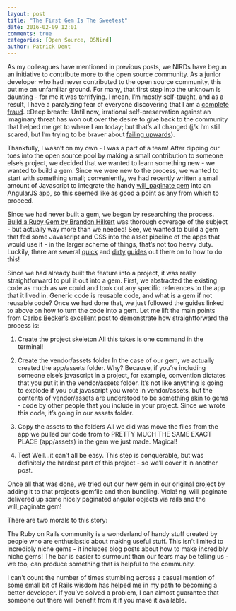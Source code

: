 ```yaml
---
layout: post
title: "The First Gem Is The Sweetest"
date: 2016-02-09 12:01
comments: true
categories: [Open Source, OSNird]
author: Patrick Dent
---
```


As my colleagues have mentioned in previous posts, we NIRDs have begun an initiative to contribute more to the open source community. As a junior developer who had never contributed to the open source community, this put me on unfamiliar ground. For many, that first step into the unknown is daunting - for me it was terrifying. I mean, I’m mostly self-taught, and as a result, I have a paralyzing fear of everyone discovering that I am a [complete fraud](https://en.wikipedia.org/wiki/Impostor_syndrome). ::Deep breath:: Until now, irrational self-preservation against an imaginary threat has won out over the desire to give back to the community that helped me get to where I am today; but that’s all changed (j/k I’m still scared, but I’m trying to be braver about [failing upwards](http://fortune.com/2014/05/23/the-extraordinary-depressing-power-of-failing-upwards/)).
<!-- more -->

Thankfully, I wasn’t on my own - I was a part of a team! After dipping our toes into the open source pool by making a small contribution to someone else’s project, we decided that we wanted to learn something new - we wanted to build a gem. Since we were new to the process, we wanted to start with something small; conveniently, we had recently written a small amount of Javascript to integrate the handy [will_paginate gem](https://github.com/mislav/will_paginate) into an AngularJS app, so this seemed like as good a point as any from which to proceed.

Since we had never built a gem, we began by researching the process. [Build a Ruby Gem by Brandon Hilkert](http://brandonhilkert.com/books/build-a-ruby-gem/) was thorough coverage of the subject - but actually way more than we needed! See, we wanted to build a gem that fed some Javascript and CSS into the asset pipeline of the apps that would use it - in the larger scheme of things, that’s not too heavy duty. Luckily, there are several [quick](https://gorails.com/episodes/creating-gems-for-frontend-javascript-libraries) and [dirty](http://www.sitepoint.com/create-ruby-gem-jquery-plugin-basics/) [guides](http://brandonhilkert.com/blog/how-to-build-a-rails-engine/) out there on to how to do this!

Since we had already built the feature into a project, it was really straightforward to pull it out into a gem. First, we abstracted the existing code as much as we could and took out any specific references to the app that it lived in. Generic code is reusable code, and what is a gem if not reusable code? Once we had done that, we just followed the guides linked to above on how to turn the code into a gem. Let me lift the main points from [Carlos Becker’s excellent post](http://carlosbecker.com/posts/gemify-your-assets) to demonstrate how straightforward the process is:

1. Create the project skeleton
All this takes is one command in the terminal!

2. Create the vendor/assets folder
In the case of our gem, we actually created the app/assets folder. Why? Because, if you’re including someone else’s javascript in a project, for example, convention dictates that you put it in the vendor/assets folder. It’s not like anything is going to explode if you put javascript you wrote in vendor/assets, but the contents of vendor/assets are understood to be something akin to gems - code by other people that you include in your project. Since we wrote this code, it’s going in our assets folder.

3. Copy the assets to the folders
All we did was move the files from the app we pulled our code from to PRETTY MUCH THE SAME EXACT PLACE (app/assets) in the gem we just made. Magical!

4. Test
Well...it can’t all be easy. This step is conquerable, but was definitely the hardest part of this project - so we’ll cover it in another post.

Once all that was done, we tried out our new gem in our original project by adding it to that project’s gemfile and then bundling. Viola! ng_will_paginate delivered up some nicely paginated angular objects via rails and the will_paginate gem!

There are two morals to this story:

The Ruby on Rails community is a wonderland of handy stuff created by people who are enthusiastic about making useful stuff. This isn’t limited to incredibly niche gems - it includes blog posts about how to make incredibly niche gems!
The bar is easier to surmount than our fears may be telling us - we too, can produce something that is helpful to the community.

I can’t count the number of times stumbling across a casual mention of some small bit of Rails wisdom has helped me in my path to becoming a better developer. If you’ve solved a problem, I can almost guarantee that someone out there will benefit from it if you make it available.


